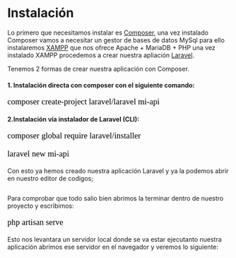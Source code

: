 # Instalación

Lo primero que necesitamos instalar es [Composer](https://getcomposer.org/), una vez instalado Composer vamos a necesitar un gestor de bases de datos MySql para ello instalaremos [XAMPP](https://www.apachefriends.org/es/index.html) que nos ofrece Apache + MariaDB + PHP una vez instalado XAMPP procedemos a crear nuestra apliación [Laravel](https://laravel.com/docs/8.x).

Tenemos 2 formas de crear nuestra aplicación con Composer.
#### 1. Instalación directa con composer con el siguiente comando:
<p style="font-family: Verdana; font-size:14pt; color:black">
    composer create-project laravel/laravel mi-api
</p>

#### 2.Instalación vía instalador de Laravel (CLI):
<p style="font-family: Verdana; font-size:14pt; color:black">
    composer global require laravel/installer
</p>
<p style="font-family: Verdana; font-size:14pt; color:black">
    laravel new mi-api
</p>

Con esto ya hemos creado nuestra aplicación Laravel y ya la podemos abrir en nuestro editor de codigos;

<img :src="$withBase('/img/project.png')">

Para comprobar que todo salio bien abrimos la terminar dentro de nuestro proyecto y escribimos:
<p style="font-family: Verdana; font-size:14pt; color:black">
    php artisan serve
</p>
Esto nos levantara un servidor local donde se va estar ejecutanto nuestra aplicación abrimos ese servidor en el navegador y veremos lo siguiente:

<img :src="$withBase('/img/aplicacion.png')">